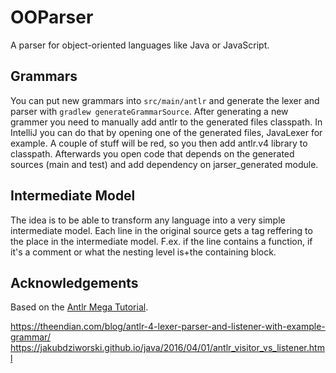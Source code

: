 # OOParser

A parser for object-oriented languages like Java or JavaScript.

## Grammars

You can put new grammars into `src/main/antlr` and generate the lexer and parser with `gradlew generateGrammarSource`.
After generating a new grammer you need to manually add antlr to the generated files classpath. 
In IntelliJ you can do that by opening one of the generated files, JavaLexer for example. 
A couple of stuff will be red, so you then add antlr.v4 library to classpath.
Afterwards you open code that depends on the generated sources (main and test) and add dependency on jarser_generated module.

## Intermediate Model

The idea is to be able to transform any language into a very simple intermediate model.
Each line in the original source gets a tag reffering to the place in the intermediate model. 
F.ex. if the line contains a function, if it's a comment or what the nesting level is+the containing block.

## Acknowledgements

Based on the [Antlr Mega Tutorial](https://tomassetti.me/antlr-mega-tutorial/#java-setup). 

https://theendian.com/blog/antlr-4-lexer-parser-and-listener-with-example-grammar/
https://jakubdziworski.github.io/java/2016/04/01/antlr_visitor_vs_listener.html